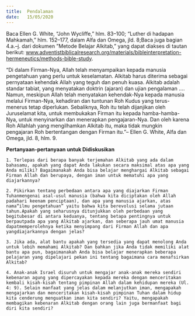 ```yaml
---
title:  Pendalaman
date:   15/05/2020
---
```


Baca Ellen G. White, “John Wycliffe,” hlm. 83–100; “Luther di hadapan Mahkamah,” hlm. 152–177, dalam Alfa dan Omega, jld. 8;Baca juga bagian 4.a.–j. dari dokumen ”Metode Belajar Alkitab,” yang dapat diakses di tautan berikut: www.adventistbiblicalresearch.org/materials/bibleinterpretation-hermeneutics/methods-bible-study. 

“Di dalam Firman-Nya, Allah telah menyampaikan kepada manusia pengetahuan yang perlu untuk keselamatan. Alkitab harus diterima sebagai pernyataan kehendak Allah yang teguh dan penuh kuasa. Alkitab adalah standar tabiat, yang menyatakan doktrin (ajaran) dan ujian pengalaman .... Namun, meskipun Allah telah menyatakan kehendak-Nya kepada manusia melalui Firman-Nya, kehadiran dan tuntunan Roh Kudus yang terus-menerus tetap diperlukan. Sebaliknya, Roh itu telah dijanjikan oleh Juruselamat kita, untuk membukakan Firman itu kepada hamba-hamba-Nya, untuk menyinarkan dan menerapkan pengajaran-Nya. Dan oleh karena Roh Allahlah yang mengilhamkan Alkitab itu, maka tidak mungkin pengajaran Roh bertentangan dengan Firman itu.”– Ellen G. White, Alfa dan Omega, jld. 8, hlm. 9. 

**Pertanyaan-pertanyaan untuk Didiskusikan** 

`1. Terlepas dari berapa banyak terjemahan Alkitab yang ada dalam bahasamu, apakah yang dapat Anda lakukan secara maksimal atas apa yang Anda miliki? Bagaimanakah Anda bisa belajar menghargai Alkitab sebagai Firman Allah dan berupaya, dengan iman untuk mematuhi apa yang diajarkannya?` 

`2. Pikirkan tentang perbedaan antara apa yang diajarkan Firman Tuhanmengenai asal-usul manusia (bahwa kita diciptakan oleh Allah padahari keenam penciptaan), dan apa yang manusia ajarkan, atas nama“ilmu pengetahuan” yaitu bahwa kita berevolusi selama jutaan tahun.Apakah yang seharusnya ditunjukkan oleh perbedaan yang begitubesar di antara keduanya, tentang betapa pentingnya untuk berpautpada apa yang Alkitab ajarkan, dan seberapa jauh umat manusia dapatmemperolehnya ketika menyimpang dari Firman Allah dan apa yangdiajarkannya dengan jelas?` 

`3. Jika ada, alat bantu apakah yang tersedia yang dapat menolong Anda untuk lebih memahami Alkitab? Dan bahkan jika Anda tidak memiliki alat bantu apa pun, bagaimanakah Anda bisa belajar menerapkan beberapa pelajaran yang dipelajari pekan ini tentang bagaimana cara menafsirkan Alkitab?` 

`4. Anak-anak Israel disuruh untuk mengajar anak-anak mereka sendiri kebenaran agung yang dipercayakan kepada mereka dengan menceritakan kembali kisah-kisah tentang pimpinan Allah dalam kehidupan mereka (Ul. 4: 9). Selain manfaat yang jelas dalam melanjutkan iman, mengapakah mengajarkan dan menceritakan kisah-kisah pimpinan Tuhan dalam hidup kita cenderung menguatkan iman kita sendiri? Yaitu, mengapakah membagikan kebenaran Alkitab dengan orang lain juga bermanfaat bagi diri kita sendiri?`